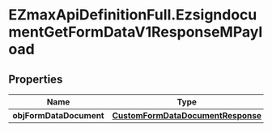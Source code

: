 # EZmaxApiDefinitionFull.EzsigndocumentGetFormDataV1ResponseMPayload

## Properties

Name | Type | Description | Notes
------------ | ------------- | ------------- | -------------
**objFormDataDocument** | [**CustomFormDataDocumentResponse**](CustomFormDataDocumentResponse.md) |  | 


